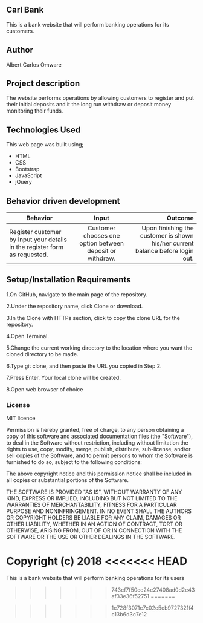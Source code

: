 ## Carl  Bank
This is a bank website that will perform banking operations for its customers.

## Author
Albert Carlos Omware

## Project description
The website performs operations by allowing customers to register and put their initial deposits and it the long run withdraw or deposit money monitoring their funds.

## Technologies Used

This web page was built using;

* HTML
* CSS
* Bootstrap
* JavaScript
* jQuery

## Behavior driven development

| Behavior        | Input           | Outcome  |
| ------------- |:-------------:| -----:|
| Register customer by input your details in the register form as requested.  | Customer chooses one option between deposit or withdraw. | Upon finishing the customer is shown his/her current balance before login out. |

## Setup/Installation Requirements

1.On GitHub, navigate to the main page of the repository.

2.Under the repository name, click Clone or download.

3.In the Clone with HTTPs section, click  to copy the clone URL for the repository.

4.Open Terminal.

5.Change the current working directory to the location where you want the cloned directory to be made.

6.Type git clone, and then paste the URL you copied in Step 2.

7.Press Enter. Your local clone will be created.

8.Open web browser of choice

### License

MIT licence

Permission is hereby granted, free of charge, to any person obtaining a copy of this software and associated documentation files (the "Software"), to deal in the Software without restriction, including without limitation the rights to use, copy, modify, merge, publish, distribute, sub-license, and/or sell copies of the Software, and to permit persons to whom the Software is furnished to do so, subject to the following conditions:

The above copyright notice and this permission notice shall be included in all copies or substantial portions of the Software.

THE SOFTWARE IS PROVIDED "AS IS", WITHOUT WARRANTY OF ANY KIND, EXPRESS OR IMPLIED, INCLUDING BUT NOT LIMITED TO THE WARRANTIES OF MERCHANTABILITY, FITNESS FOR A PARTICULAR PURPOSE AND NONINFRINGEMENT. IN NO EVENT SHALL THE AUTHORS OR COPYRIGHT HOLDERS BE LIABLE FOR ANY CLAIM, DAMAGES OR OTHER LIABILITY, WHETHER IN AN ACTION OF CONTRACT, TORT OR OTHERWISE, ARISING FROM, OUT OF OR IN CONNECTION WITH THE SOFTWARE OR THE USE OR OTHER DEALINGS IN THE SOFTWARE.

Copyright (c) 2018
<<<<<<< HEAD
=======
This is a bank website that will perform banking operations for its users
>>>>>>> 743cf7f50ce24e27408ad0d2e43af33e36f52751
=======

>>>>>>> 1e728f3071c7c02e5eb9727321f4c13b6d3c7e12
